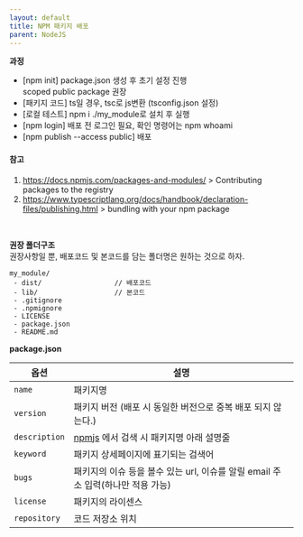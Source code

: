 ```yaml
---
layout: default
title: NPM 패키지 배포
parent: NodeJS
---
```


**과정**<br>
- [npm init] package.json 생성 후 초기 설정 진행<br>
  scoped public package 권장<br> 
- [패키지 코드] ts일 경우, tsc로 js변환 (tsconfig.json 설정)
- [로컬 테스트] npm i ./my_module로 설치 후 실행
- [npm login] 배포 전 로그인 필요, 확인 명령어는 npm whoami
- [npm publish --access public] 배포 

#### **참고**
1. <https://docs.npmjs.com/packages-and-modules/> > Contributing packages to the registry
2. <https://www.typescriptlang.org/docs/handbook/declaration-files/publishing.html> > bundling with your npm package

<br>

**권장 폴더구조** <br>
권장사항일 뿐, 배포코드 및 본코드를 담는 폴더명은 원하는 것으로 하자.

```
my_module/
 - dist/                  // 배포코드 
 - lib/                   // 본코드
 - .gitignore
 - .npmignore
 - LICENSE
 - package.json
 - README.md
```

**package.json**

옵션 | 설명
-- | --
`name` | 패키지명
`version` | 패키지 버전 (배포 시 동일한 버전으로 중복 배포 되지 않는다.)
`description` | [npmjs](https://www.npmjs.com/) 에서 검색 시 패키지명 아래 설명줄
`keyword` | 패키지 상세페이지에 표기되는 검색어
`bugs` | 패키지의 이슈 등을 볼수 있는 url, 이슈를 알릴 email 주소 입력(하나만 적용 가능)
`license` | 패키지의 라이센스
`repository` | 코드 저장소 위치
